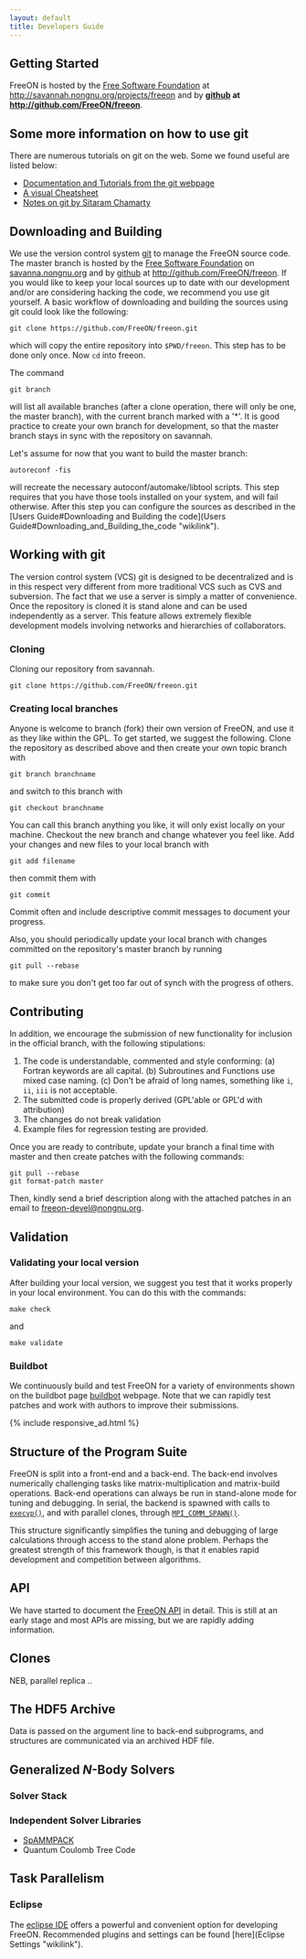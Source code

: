 ```yaml
---
layout: default
title: Developers Guide
---
```


Getting Started
---------------

FreeON is hosted by the [Free Software Foundation](http://www.fsf.org/) at
[<http://savannah.nongnu.org/projects/freeon>](http://savannah.nongnu.org/projects/freeon)
and by **[github](http://github.com) at
[<http://github.com/FreeON/freeon>](http://github.com/FreeON/freeon)**.

## Some more information on how to use git

There are numerous tutorials on git on the web. Some we found useful are listed below:

-   [Documentation and Tutorials from the git webpage](http://git-scm.com/documentation)
-   [A visual Cheatsheet](http://ndpsoftware.com/git-cheatsheet.html)
-   [Notes on git by Sitaram Chamarty](http://sitaramc.github.com/master-toc.html)

## Downloading and Building

We use the version control system [git](http://git-scm.com) to manage the
FreeON source code. The master branch is hosted by the [Free Software
Foundation](http://fsf.org) on
[savanna.nongnu.org](http://savannah.nongnu.org/projects/freeon) and by
[github](http://github.com) at
[<http://github.com/FreeON/freeon>](http://github.com/FreeON/freeon). If you
would like to keep your local sources up to date with our development and/or
are considering hacking the code, we recommend you use git yourself. A basic
workflow of downloading and building the sources using git could look like the
following:

    git clone https://github.com/FreeON/freeon.git

which will copy the entire repository into `$PWD/freeon`. This step has to be
done only once. Now `cd` into freeon.

The command

    git branch

will list all available branches (after a clone operation, there will only be
one, the master branch), with the current branch marked with a '\*'. It is
good practice to create your own branch for development, so that the master
branch stays in sync with the repository on savannah.

Let's assume for now that you want to build the master branch:

    autoreconf -fis

will recreate the necessary autoconf/automake/libtool scripts. This step
requires that you have those tools installed on your system, and will fail
otherwise. After this step you can configure the sources as described in the
[Users Guide\#Downloading and Building the code](Users
Guide#Downloading_and_Building_the_code "wikilink").

## Working with git

The version control system (VCS) git is designed to be decentralized and is in
this respect very different from more traditional VCS such as CVS and
subversion. The fact that we use a server is simply a matter of convenience.
Once the repository is cloned it is stand alone and can be used independently
as a server. This feature allows extremely flexible development models
involving networks and hierarchies of collaborators.

### Cloning

Cloning our repository from savannah.

    git clone https://github.com/FreeON/freeon.git

### Creating local branches

Anyone is welcome to branch (fork) their own version of FreeON, and use it as
they like within the GPL. To get started, we suggest the following. Clone the
repository as described above and then create your own topic branch with

    git branch branchname

and switch to this branch with

    git checkout branchname

You can call this branch anything you like, it will only exist locally on your
machine. Checkout the new branch and change whatever you feel like. Add your
changes and new files to your local branch with

    git add filename

then commit them with

    git commit

Commit often and include descriptive commit messages to document your
progress.

Also, you should periodically update your local branch with changes committed
on the repository's master branch by running

    git pull --rebase

to make sure you don't get too far out of synch with the progress of others.

## Contributing

In addition, we encourage the submission of new functionality for inclusion in
the official branch, with the following stipulations:

1.  The code is understandable, commented and style conforming: (a) Fortran
    keywords are all capital. (b) Subroutines and Functions use mixed case
    naming.  (c) Don't be afraid of long names, something like `i`, `ii`,
    `iii` is not acceptable.
2.  The submitted code is properly derived (GPL'able or GPL'd with
    attribution)
3.  The changes do not break validation
4.  Example files for regression testing are provided.

Once you are ready to contribute, update your branch a final time with master
and then create patches with the following commands:

    git pull --rebase
    git format-patch master

Then, kindly send a brief description along with the attached patches in an
email to <freeon-devel@nongnu.org>.

## Validation

### Validating your local version

After building your local version, we suggest you test that it works properly
in your local environment. You can do this with the commands:

    make check

and

    make validate

### Buildbot

We continuously build and test FreeON for a variety of environments shown on
the buildbot page [buildbot](http://www.freeon.org:8010) webpage. Note that we
can rapidly test patches and work with authors to improve their submissions.

{% include responsive_ad.html %}

Structure of the Program Suite
------------------------------

FreeON is split into a front-end and a back-end. The back-end involves
numerically challenging tasks like matrix-multiplication and matrix-build
operations. Back-end operations can always be run in stand-alone mode for
tuning and debugging. In serial, the backend is spawned with calls to
[`execvp()`](http://linux.die.net/man/3/execvp), and with parallel clones,
through [`MPI_COMM_SPAWN()`](http://linux.die.net/man/3/mpi_comm_spawn).

This structure significantly simplifies the tuning and debugging of large
calculations through access to the stand alone problem. Perhaps the greatest
strength of this framework though, is that it enables rapid development and
competition between algorithms.

## API

We have started to document the [FreeON API](http://www.freeon.org/FreeON_API)
in detail. This is still at an early stage and most APIs are missing, but we
are rapidly adding information.

Clones
------

NEB, parallel replica ..

The HDF5 Archive
----------------

Data is passed on the argument line to back-end subprograms, and structures
are communicated via an archived HDF file.

Generalized *N*-Body Solvers
----------------------------

### Solver Stack

### Independent Solver Libraries

-   [SpAMMPACK](SpAMMPACK "wikilink")
-   Quantum Coulomb Tree Code

Task Parallelism
----------------

### Eclipse

The [eclipse IDE](http://www.eclipse.org/) offers a powerful and convenient
option for developing FreeON. Recommended plugins and settings can be found
[here](Eclipse Settings "wikilink").
